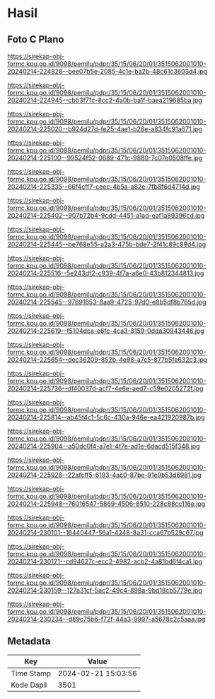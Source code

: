 # Hasil

## Foto C Plano

https://sirekap-obj-formc.kpu.go.id/9098/pemilu/pdpr/35/15/06/20/01/3515062001010-20240214-224828--bee07b5e-2085-4c1e-ba2b-48c61c3603d4.jpg

https://sirekap-obj-formc.kpu.go.id/9098/pemilu/pdpr/35/15/06/20/01/3515062001010-20240214-224945--cbb3f71c-8cc2-4a0b-ba1f-baea219685ba.jpg

https://sirekap-obj-formc.kpu.go.id/9098/pemilu/pdpr/35/15/06/20/01/3515062001010-20240214-225020--b924d27d-fe25-4ae1-b28e-a834fc91a671.jpg

https://sirekap-obj-formc.kpu.go.id/9098/pemilu/pdpr/35/15/06/20/01/3515062001010-20240214-225100--99524f52-0689-471c-9880-7c07e0508ffe.jpg

https://sirekap-obj-formc.kpu.go.id/9098/pemilu/pdpr/35/15/06/20/01/3515062001010-20240214-225335--66f4cff7-ceec-4b5a-a82e-7fb8f6d4714d.jpg

https://sirekap-obj-formc.kpu.go.id/9098/pemilu/pdpr/35/15/06/20/01/3515062001010-20240214-225402--907b72b4-9cdd-4451-a1ad-eaf1a89396cd.jpg

https://sirekap-obj-formc.kpu.go.id/9098/pemilu/pdpr/35/15/06/20/01/3515062001010-20240214-225445--be768e55-a2a3-475b-bde7-2f41c89c89d4.jpg

https://sirekap-obj-formc.kpu.go.id/9098/pemilu/pdpr/35/15/06/20/01/3515062001010-20240214-225516--5e243df2-c939-4f7a-a6e0-43b812344813.jpg

https://sirekap-obj-formc.kpu.go.id/9098/pemilu/pdpr/35/15/06/20/01/3515062001010-20240214-225545--97691653-8aa9-4725-97d0-e8b5df8b765d.jpg

https://sirekap-obj-formc.kpu.go.id/9098/pemilu/pdpr/35/15/06/20/01/3515062001010-20240214-225619--f5104dca-e6fc-4ca3-8159-0dda30943446.jpg

https://sirekap-obj-formc.kpu.go.id/9098/pemilu/pdpr/35/15/06/20/01/3515062001010-20240214-225654--dec36209-852b-4e98-a7c5-877b5fe632c3.jpg

https://sirekap-obj-formc.kpu.go.id/9098/pemilu/pdpr/35/15/06/20/01/3515062001010-20240214-225736--df40037d-acf7-4e6e-aed7-c59e0205272f.jpg

https://sirekap-obj-formc.kpu.go.id/9098/pemilu/pdpr/35/15/06/20/01/3515062001010-20240214-225814--ab45f4c1-5c6c-430a-946e-ea421920987b.jpg

https://sirekap-obj-formc.kpu.go.id/9098/pemilu/pdpr/35/15/06/20/01/3515062001010-20240214-225904--a50dc0f4-a7e1-4f7e-ad1e-6dacd515f348.jpg

https://sirekap-obj-formc.kpu.go.id/9098/pemilu/pdpr/35/15/06/20/01/3515062001010-20240214-225928--22afcff5-6193-4ac0-87be-91e9b53d6981.jpg

https://sirekap-obj-formc.kpu.go.id/9098/pemilu/pdpr/35/15/06/20/01/3515062001010-20240214-225948--76016547-5869-4506-8510-228c88cc116e.jpg

https://sirekap-obj-formc.kpu.go.id/9098/pemilu/pdpr/35/15/06/20/01/3515062001010-20240214-230101--16440447-56a1-4248-8a31-cca67b529c67.jpg

https://sirekap-obj-formc.kpu.go.id/9098/pemilu/pdpr/35/15/06/20/01/3515062001010-20240214-230121--cd94627c-ecc2-4982-acb2-4a81bd6f4ca1.jpg

https://sirekap-obj-formc.kpu.go.id/9098/pemilu/pdpr/35/15/06/20/01/3515062001010-20240214-230159--127a31cf-5ac2-49c4-898a-9bd18cb5779e.jpg

https://sirekap-obj-formc.kpu.go.id/9098/pemilu/pdpr/35/15/06/20/01/3515062001010-20240214-230234--d89c75b6-f72f-44a3-9997-a5678c2c5aaa.jpg


## Metadata

| Key        | Value               |
| ---------- | ------------------- |
| Time Stamp | 2024-02-21 15:03:56 |
| Kode Dapil | 3501                |



